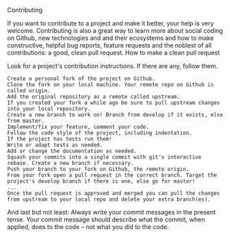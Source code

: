 Contributing

If you want to contribute to a project and make it better, your help is very welcome. Contributing is also a great way to learn more about social coding on Github, new technologies and and their ecosystems and how to make constructive, helpful bug reports, feature requests and the noblest of all contributions: a good, clean pull request.
How to make a clean pull request

Look for a project's contribution instructions. If there are any, follow them.

    Create a personal fork of the project on Github.
    Clone the fork on your local machine. Your remote repo on Github is called origin.
    Add the original repository as a remote called upstream.
    If you created your fork a while ago be sure to pull upstream changes into your local repository.
    Create a new branch to work on! Branch from develop if it exists, else from master.
    Implement/fix your feature, comment your code.
    Follow the code style of the project, including indentation.
    If the project has tests run them!
    Write or adapt tests as needed.
    Add or change the documentation as needed.
    Squash your commits into a single commit with git's interactive rebase. Create a new branch if necessary.
    Push your branch to your fork on Github, the remote origin.
    From your fork open a pull request in the correct branch. Target the project's develop branch if there is one, else go for master!
    ...
    Once the pull request is approved and merged you can pull the changes from upstream to your local repo and delete your extra branch(es).

And last but not least: Always write your commit messages in the present tense. Your commit message should describe what the commit, when applied, does to the code – not what you did to the code.
